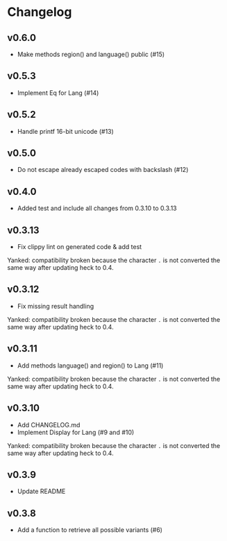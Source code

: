 Changelog
=========

## v0.6.0

- Make methods region() and language() public (#15)

## v0.5.3

- Implement Eq for Lang (#14)

## v0.5.2

- Handle printf 16-bit unicode (#13)

## v0.5.0

- Do not escape already escaped codes with backslash (#12)

## v0.4.0

- Added test and include all changes from 0.3.10 to 0.3.13

## v0.3.13

- Fix clippy lint on generated code & add test

Yanked: compatibility broken because the character `.` is not converted the
same way after updating heck to 0.4.

## v0.3.12

- Fix missing result handling

Yanked: compatibility broken because the character `.` is not converted the
same way after updating heck to 0.4.

## v0.3.11

- Add methods language() and region() to Lang (#11)

Yanked: compatibility broken because the character `.` is not converted the
same way after updating heck to 0.4.

## v0.3.10

- Add CHANGELOG.md
- Implement Display for Lang (#9 and #10)

Yanked: compatibility broken because the character `.` is not converted the
same way after updating heck to 0.4.

## v0.3.9

- Update README

## v0.3.8

- Add a function to retrieve all possible variants (#6)
